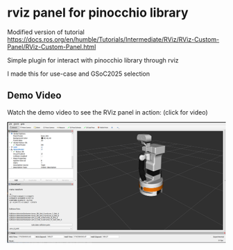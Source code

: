 # rviz panel for pinocchio library

Modified version of tutorial https://docs.ros.org/en/humble/Tutorials/Intermediate/RViz/RViz-Custom-Panel/RViz-Custom-Panel.html

Simple plugin for interact with pinocchio library through rviz

I made this for use-case and GSoC2025 selection


## Demo Video

Watch the demo video to see the RViz panel in action: (click for video)

[![Watch the video demo](img/rviz_plugin.png)](https://youtu.be/mmP-8mRg5ss)